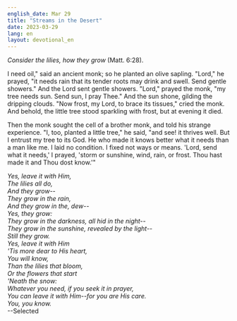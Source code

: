 ```yaml
---
english_date: Mar 29
title: "Streams in the Desert"
date: 2023-03-29
lang: en
layout: devotional_en
---
```





<p><em>Consider the lilies, how they grow</em> (Matt. 6:28).

</p>

<p>I need oil," said an ancient monk; so he planted an olive sapling. "Lord," he prayed, "it needs rain that its tender roots may drink and swell. Send gentle showers." And the Lord sent gentle showers. "Lord," prayed the monk, "my tree needs sun. Send sun, I pray Thee." And the sun shone, gilding the dripping clouds. "Now frost, my Lord, to brace its tissues," cried the monk. And behold, the little tree stood sparkling with frost, but at evening it died.

</p>

<p>Then the monk sought the cell of a brother monk, and told his strange experience. "I, too, planted a little tree," he said, "and see! it thrives well. But I entrust my tree to its God. He who made it knows better what it needs than a man like me. I laid no condition. I fixed not ways or means. 'Lord, send what it needs,' I prayed, 'storm or sunshine, wind, rain, or frost. Thou hast made it and Thou dost know.'"

</p>

<p><em>Yes, leave it with Him,<br/> The lilies all do,<br/> And they grow--<br/> They grow in the rain,<br/> And they grow in the, dew--<br/> Yes, they grow:<br/> They grow in the darkness, all hid in the night--<br/> They grow in the sunshine, revealed by the light--<br/> Still they grow.<br/> Yes, leave it with Him<br/> 'Tis more dear to His heart,<br/> You will know,<br/> Than the lilies that bloom,<br/> Or the flowers that start<br/> 'Neath the snow:<br/> Whatever you need, if you seek it in prayer,<br/> You can leave it with Him--for you are His care.</em><br/> <em>You, you know.</em><br/> --Selected

</p>

<p></p>